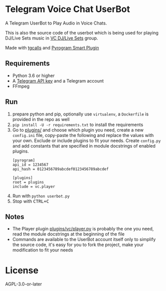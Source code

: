# Telegram Voice Chat UserBot

A Telegram UserBot to Play Audio in Voice Chats.

This is also the source code of the userbot which is being used for playing DJ/Live Sets music in [VC DJ/Live Sets](https://t.me/VCSets) group.

Made with [tgcalls](https://github.com/MarshalX/tgcalls) and [Pyrogram Smart Plugin](https://docs.pyrogram.org/topics/smart-plugins)

## Requirements

- Python 3.6 or higher
- A [Telegram API key](https://docs.pyrogram.org/intro/quickstart#enjoy-the-api) and a Telegram account
- FFmpeg

## Run

1. prepare python and pip, optionally use `virtualenv`, a `Dockerfile` is
   provided in the repo as well
2. `pip install -U -r requirements.txt` to install the requirements
3. Go to [plugins/](plugins/) and choose which plugin you need, create
   a new `config.ini` file, copy-paste the following and replace the
   values with your own. Exclude or include plugins to fit your needs.
   Create `config.py` and add constants that are specified in module
   docstrings of enabled plugins.
   ```
   [pyrogram]
   api_id = 1234567
   api_hash = 0123456789abcdef0123456789abcdef

   [plugins]
   root = plugins
   include = vc.player
   ```
4. Run with `python userbot.py`
5. Stop with <kbd>CTRL+C</kbd>

## Notes

- The Player plugin [plugins/vc/player.py](plugins/vc/player.py) is
  probably the one you need, read the module docstrings at the
  beginning of the file
- Commands are available to the UserBot account itself only to simplify
  the source code, it's easy for you to fork the project, make your
  modification to fit your needs

# License

AGPL-3.0-or-later
